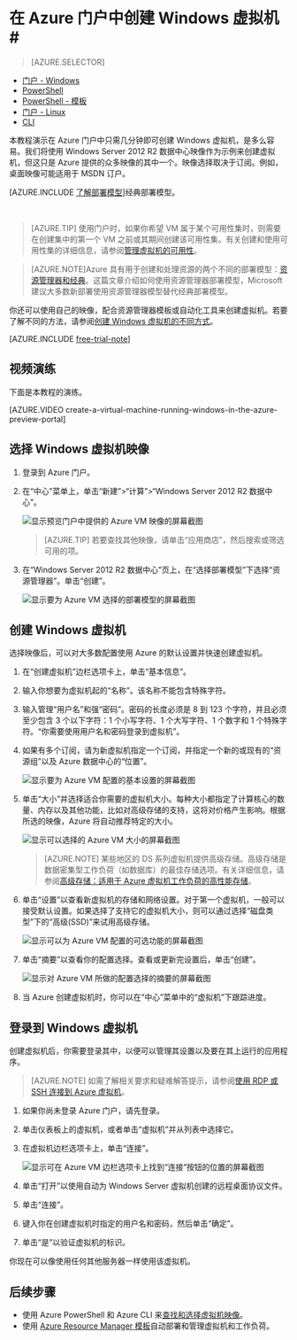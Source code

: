 <!-- rename to virtual-machines-windows-hero-tutorial -->

<properties
	pageTitle="在 Azure 门户中创建 Windows 虚拟机 | Azure"
	description="了解如何使用 Azure 门户中的 Azure 库创建 Windows 虚拟机或虚拟计算机"
	keywords="Windows 虚拟机,创建虚拟机,虚拟计算机,设置虚拟机"
	services="virtual-machines"
	documentationCenter=""
	authors="cynthn"
	manager="timlt"
	editor=""
	tags="azure-resource-manager"/>
<tags 
	ms.service="virtual-machines"
	ms.date="01/07/2016"
	wacn.date=""/>

# 在 Azure 门户中创建 Windows 虚拟机#

> [AZURE.SELECTOR]
- [门户 - Windows](/documentation/articles/virtual-machines-windows-tutorial-classic-portal)
- [PowerShell](/documentation/articles/virtual-machines-ps-create-preconfigure-windows-resource-manager-vms)
- [PowerShell - 模板](/documentation/articles/virtual-machines-create-windows-powershell-resource-manager-template)
- [门户 - Linux](/documentation/articles/virtual-machines-linux-tutorial-portal-rm)
- [CLI](/documentation/articles/virtual-machines-linux-tutorial)

本教程演示在 Azure 门户中只需几分钟即可创建 Windows 虚拟机，是多么容易。我们将使用 Windows Server 2012 R2 数据中心映像作为示例来创建虚拟机，但这只是 Azure 提供的众多映像的其中一个。映像选择取决于订阅。例如，桌面映像可能适用于 MSDN 订户。

[AZURE.INCLUDE [了解部署模型](../includes/learn-about-deployment-models-rm-include.md)]经典部署模型。

<br>

>[AZURE.TIP] 使用门户时，如果你希望 VM 属于某个可用性集时，则需要在创建集中的第一个 VM 之前或其期间创建该可用性集。有关创建和使用可用性集的详细信息，请参阅[管理虚拟机的可用性](/documentation/articles/virtual-machines-manage-availability)。

> [AZURE.NOTE]Azure 具有用于创建和处理资源的两个不同的部署模型：[资源管理器和经典](/documentation/articles/resource-manager-deployment-model)。这篇文章介绍如何使用资源管理器部署模型，Microsoft 建议大多数新部署使用资源管理器模型替代经典部署模型。
> 
你还可以使用自己的映像，配合资源管理器模板或自动化工具来创建虚拟机。若要了解不同的方法，请参阅[创建 Windows 虚拟机的不同方式](/documentation/articles/virtual-machines-windows-choices-create-vm)。

[AZURE.INCLUDE [free-trial-note](../includes/free-trial-note.md)]

## 视频演练

下面是本教程的演练。

[AZURE.VIDEO create-a-virtual-machine-running-windows-in-the-azure-preview-portal]

## 选择 Windows 虚拟机映像

1. 登录到 Azure 门户。

2. 在“中心”菜单上，单击“新建”>“计算”>“Windows Server 2012 R2 数据中心”。

	![显示预览门户中提供的 Azure VM 映像的屏幕截图](./media/virtual-machines-windows-tutorial/marketplace_new.png)

	>[AZURE.TIP] 若要查找其他映像，请单击“应用商店”，然后搜索或筛选可用的项。

3. 在“Windows Server 2012 R2 数据中心”页上，在“选择部署模型”下选择“资源管理器”。单击“创建”。

	![显示要为 Azure VM 选择的部署模型的屏幕截图](./media/virtual-machines-windows-tutorial/marketplace_search_select.png)

## 创建 Windows 虚拟机

选择映像后，可以对大多数配置使用 Azure 的默认设置并快速创建虚拟机。

1. 在“创建虚拟机”边栏选项卡上，单击“基本信息”。

2. 输入你想要为虚拟机起的“名称”。该名称不能包含特殊字符。

3. 输入管理“用户名”和强“密码”。密码的长度必须是 8 到 123 个字符，并且必须至少包含 3 个以下字符：1 个小写字符、1 个大写字符、1 个数字和 1 个特殊字符。“你需要使用用户名和密码登录到虚拟机”。

4. 如果有多个订阅，请为新虚拟机指定一个订阅，并指定一个新的或现有的“资源组”以及 Azure 数据中心的“位置”。

	![显示要为 Azure VM 配置的基本设置的屏幕截图](./media/virtual-machines-windows-tutorial/create_vm_basics.PNG)

	
2. 单击“大小”并选择适合你需要的虚拟机大小。每种大小都指定了计算核心的数量、内存以及其他功能，比如对高级存储的支持，这将对价格产生影响。根据所选的映像，Azure 将自动推荐特定的大小。

	![显示可以选择的 Azure VM 大小的屏幕截图](./media/virtual-machines-windows-tutorial/create_vm_size.PNG)

	>[AZURE.NOTE] 某些地区的 DS 系列虚拟机提供高级存储。高级存储是数据密集型工作负荷（如数据库）的最佳存储选项。有关详细信息，请参阅[高级存储：适用于 Azure 虚拟机工作负荷的高性能存储](/documentation/articles/storage-premium-storage)。

3. 单击“设置”以查看新虚拟机的存储和网络设置。对于第一个虚拟机，一般可以接受默认设置。如果选择了支持它的虚拟机大小，则可以通过选择“磁盘类型”下的“高级(SSD)”来试用高级存储。

	![显示可以为 Azure VM 配置的可选功能的屏幕截图](./media/virtual-machines-windows-tutorial/create_vm_settings.PNG)

6. 单击“摘要”以查看你的配置选择。查看或更新完设置后，单击“创建”。

	![显示对 Azure VM 所做的配置选择的摘要的屏幕截图](./media/virtual-machines-windows-tutorial/create_vm_summary.PNG)

8. 当 Azure 创建虚拟机时，你可以在“中心”菜单中的“虚拟机”下跟踪进度。

## 登录到 Windows 虚拟机

创建虚拟机后，你需要登录其中，以便可以管理其设置以及要在其上运行的应用程序。

>[AZURE.NOTE] 如需了解相关要求和疑难解答提示，请参阅[使用 RDP 或 SSH 连接到 Azure 虚拟机](https://msdn.microsoft.com/zh-cn/library/azure/dn535788.aspx)。

1. 如果你尚未登录 Azure 门户，请先登录。

2. 单击仪表板上的虚拟机，或者单击“虚拟机”并从列表中选择它。

3. 在虚拟机边栏选项卡上，单击“连接”。

	![显示可在 Azure VM 边栏选项卡上找到“连接”按钮的位置的屏幕截图](./media/virtual-machines-windows-tutorial/connect_vm_portal.png)

4. 单击“打开”以使用自动为 Windows Server 虚拟机创建的远程桌面协议文件。

5. 单击“连接”。

6. 键入你在创建虚拟机时指定的用户名和密码，然后单击“确定”。

7. 单击“是”以验证虚拟机的标识。

你现在可以像使用任何其他服务器一样使用该虚拟机。

## 后续步骤

* 使用 Azure PowerShell 和 Azure CLI 来[查找和选择虚拟机映像](/documentation/articles/resource-groups-vm-searching)。
* 使用 [Azure Resource Manager 模板](https://azure.microsoft.com/documentation/templates/)自动部署和管理虚拟机和工作负荷。

<!---HONumber=Mooncake_0411_2016-->